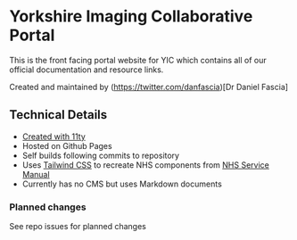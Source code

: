 # Yorkshire Imaging Collaborative Portal

This is the front facing portal website for YIC which contains all of our official documentation and resource links.

Created and maintained by (https://twitter.com/danfascia)[Dr Daniel Fascia]

## Technical Details
* [Created with 11ty](https://11ty.dev)
* Hosted on Github Pages
* Self builds following commits to repository
* Uses [Tailwind CSS](https://tailwindcss.com) to recreate NHS components from [NHS Service Manual](https://service-manual.nhs.uk/)
* Currently has no CMS but uses Markdown documents

### Planned changes
See repo issues for planned changes
